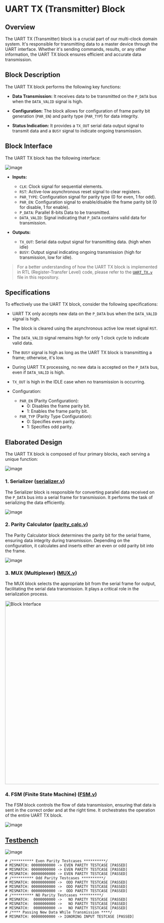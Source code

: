 # UART TX (Transmitter) Block

## Overview
The UART TX (Transmitter) block is a crucial part of our multi-clock domain system. It's responsible for transmitting data to a master device through the UART interface. Whether it's sending commands, results, or any other information, the UART TX block ensures efficient and accurate data transmission.

## Block Description
The UART TX block performs the following key functions:

- **Data Transmission:** It receives data to be transmitted on the `P_DATA` bus when the `DATA_VALID` signal is high.

- **Configuration:** The block allows for configuration of frame parity bit generation (`PAR_EN`) and parity type (`PAR_TYP`) for data integrity.

- **Status Indication:** It provides a `TX_OUT` serial data output signal to transmit data and a `BUSY` signal to indicate ongoing transmission.

## Block Interface
The UART TX block has the following interface:

![image](https://github.com/AhmedAmrAbdellatif1/Multi-Clock-Domain-System/assets/140100601/8614ac50-6430-41bc-9b1b-9562b4de9f8e)

- **Inputs:**
  - `CLK`: Clock signal for sequential elements.
  - `RST`: Active-low asynchronous reset signal to clear registers.
  - `PAR_TYPE`: Configuration signal for parity type (0 for even, 1 for odd).
  - `PAR_EN`: Configuration signal to enable/disable the frame parity bit (0 for disable, 1 for enable).
  - `P_DATA`: Parallel 8-bits Data to be transmitted.
  - `DATA_VALID`: Signal indicating that `P_DATA` contains valid data for transmission.

- **Outputs:**
  - `TX_OUT`: Serial data output signal for transmitting data. (high when idle)
  - `BUSY`: Output signal indicating ongoing transmission (high for transmission, low for idle).

> For a better understanding of how the UART TX block is implemented in RTL (Register-Transfer Level) code, please refer to the [`UART_TX.v`](./UART_TX.v) file in this repository.

## Specifications
To effectively use the UART TX block, consider the following specifications:

- UART TX only accepts new data on the `P_DATA` bus when the `DATA_VALID` signal is high.

- The block is cleared using the asynchronous active low reset signal `RST`.

- The `DATA_VALID` signal remains high for only 1 clock cycle to indicate valid data.

- The `BUSY` signal is high as long as the UART TX block is transmitting a frame; otherwise, it's low.

- During UART TX processing, no new data is accepted on the `P_DATA` bus, even if `DATA_VALID` is high.

- `TX_OUT` is high in the IDLE case when no transmission is occurring.

- Configuration:
  - `PAR_EN` (Parity Configuration):
    - 0: Disables the frame parity bit.
    - 1: Enables the frame parity bit.
  - `PAR_TYP` (Parity Type Configuration):
    - 0: Specifies even parity.
    - 1: Specifies odd parity.

## Elaborated Design
The UART TX block is composed of four primary blocks, each serving a unique function:

![image](https://github.com/AhmedAmrAbdellatif1/Multi-Clock-Domain-System/assets/140100601/f261060e-718b-4ba0-b429-9600d08de267)

### 1. Serializer ([serializer.v](./serializer.v))
The Serializer block is responsible for converting parallel data received on the `P_DATA` bus into a serial frame for transmission. It performs the task of serializing the data efficiently.

![image](https://github.com/AhmedAmrAbdellatif1/Multi-Clock-Domain-System/assets/140100601/534fdc9d-12ae-4b58-81b7-31c727dc5100)

### 2. Parity Calculator ([parity_calc.v](./parity_calc.v))
The Parity Calculator block determines the parity bit for the serial frame, ensuring data integrity during transmission. Depending on the configuration, it calculates and inserts either an even or odd parity bit into the frame.

![image](https://github.com/AhmedAmrAbdellatif1/Multi-Clock-Domain-System/assets/140100601/4e539160-5e00-49f8-bb66-b420275fd3b2)

### 3. MUX (Multiplexer) ([MUX.v](./MUX.v))
The MUX block selects the appropriate bit from the serial frame for output, facilitating the serial data transmission. It plays a critical role in the serialization process.

<p align="left">
  <img src="https://github.com/AhmedAmrAbdellatif1/Multi-Clock-Domain-System/assets/140100601/193f6e9a-1b06-40d2-895d-7c51ce069470" width=600 alt="Block Interface">
</p>  

### 4. FSM (Finite State Machine) ([FSM.v](./FSM.v))
The FSM block controls the flow of data transmission, ensuring that data is sent in the correct order and at the right time. It orchestrates the operation of the entire UART TX block.

![image](https://github.com/AhmedAmrAbdellatif1/Multi-Clock-Domain-System/assets/140100601/2fd8fb14-f818-4590-8b4d-56cfbaf6c690)


## [Testbench](./UART_TX_tb.v)

![image](https://github.com/AhmedAmrAbdellatif1/Multi-Clock-Domain-System/assets/140100601/c799d6f1-91df-410e-8d11-56f71768f413)

```
# /********** Even Parity Testcases **********/
# MISMATCH: 00000000000 -> EVEN PARITY TESTCASE [PASSED]
# MISMATCH: 00000000000 -> EVEN PARITY TESTCASE [PASSED]
# MISMATCH: 00000000000 -> EVEN PARITY TESTCASE [PASSED]
# /********** Odd Parity Testcases **********/
# MISMATCH: 00000000000 ->  ODD PARITY TESTCASE [PASSED]
# MISMATCH: 00000000000 ->  ODD PARITY TESTCASE [PASSED]
# MISMATCH: 00000000000 ->  ODD PARITY TESTCASE [PASSED]
# /********** NO Parity Testcases **********/
# MISMATCH:  0000000000 ->   NO PARITY TESTCASE [PASSED]
# MISMATCH:  0000000000 ->   NO PARITY TESTCASE [PASSED]
# MISMATCH:  0000000000 ->   NO PARITY TESTCASE [PASSED]
# /**** Passing New Data While Transmission ****/
# MISMATCH: 00000000000 -> IGNORING INPUT TESTCASE [PASSED]
```


